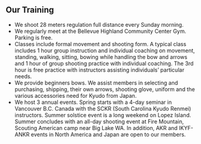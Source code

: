 ## Our Training

- We shoot 28 meters regulation full distance every Sunday morning.
- We regularly meet at the Bellevue Highland Community Center Gym. Parking is free.
- Classes include formal movement and shooting form. A typical class includes 1 hour group instruction and individual coaching on movement, standing, walking, sitting, bowing while handling the bow and arrows and 1 hour of group shooting practice with individual coaching. The 3rd hour is free practice with instructors assisting individuals’ particular needs.
- We provide beginners bows. We assist members in selecting and purchasing, shipping, their own arrows, shooting glove, uniform and the various accessories need for Kyudo from Japan.
- We host 3 annual events. Spring starts with a 4-day seminar in Vancouver B.C. Canada with the SCKR (South Carolina Kyudo Renmei) instructors. Summer solstice event is a long weekend on Lopez Island. Summer concludes with an all-day shooting event at Fire Mountain, Scouting American camp near Big Lake WA. In addition, AKR and IKYF-ANKR events in North America and Japan are open to our members.
